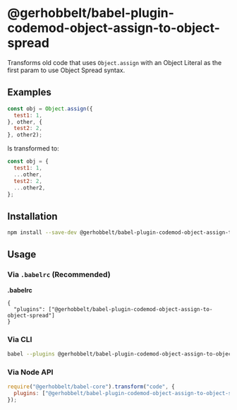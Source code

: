 # @gerhobbelt/babel-plugin-codemod-object-assign-to-object-spread

Transforms old code that uses `Object.assign` with an Object Literal as
the first param to use Object Spread syntax.

## Examples

```js
const obj = Object.assign({
  test1: 1,
}, other, {
  test2: 2,
}, other2);
```

Is transformed to:

```js
const obj = {
  test1: 1,
  ...other,
  test2: 2,
  ...other2,
};
```

## Installation

```sh
npm install --save-dev @gerhobbelt/babel-plugin-codemod-object-assign-to-object-spread
```

## Usage

### Via `.babelrc` (Recommended)

**.babelrc**

```jsonc
{
  "plugins": ["@gerhobbelt/babel-plugin-codemod-object-assign-to-object-spread"]
}
```

### Via CLI

```sh
babel --plugins @gerhobbelt/babel-plugin-codemod-object-assign-to-object-spread script.js
```

### Via Node API

```javascript
require("@gerhobbelt/babel-core").transform("code", {
  plugins: ["@gerhobbelt/babel-plugin-codemod-object-assign-to-object-spread"]
});
```
